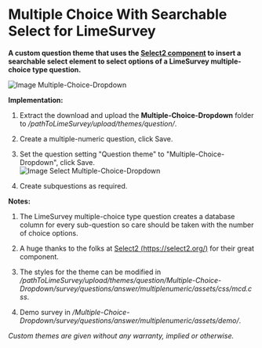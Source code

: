 # Multiple Choice With Searchable Select for LimeSurvey
**A custom question theme that uses the [Select2 component](https://select2.org/) to insert a searchable select element to select options of a LimeSurvey multiple-choice type question.**

![Image Multiple-Choice-Dropdown](/Multiple-Choice-Dropdown/survey/questions/answer/multiplenumeric/assets/images/mcd_1.png)

**Implementation:**

1) Extract the download and upload the **Multiple-Choice-Dropdown** folder to */pathToLimeSurvey/upload/themes/question/*.

2) Create a multiple-numeric question, click Save.

3) Set the question setting "Question theme" to "Multiple-Choice-Dropdown", click Save.  
![Image Select Multiple-Choice-Dropdown](/Multiple-Choice-Dropdown/survey/questions/answer/multiplenumeric/assets/images/mcd_1.png)

4) Create subquestions as required.

**Notes:**

1) The LimeSurvey multiple-choice type question creates a database column for every sub-question so care should be taken with the number of choice options.

2) A huge thanks to the folks at [Select2 (https://select2.org/)](https://select2.org/) for their great component.

3) The styles for the theme can be modified in */pathToLimeSurvey/upload/themes/question/Multiple-Choice-Dropdown/survey/questions/answer/multiplenumeric/assets/css/mcd.css*.

4) Demo survey in */Multiple-Choice-Dropdown/survey/questions/answer/multiplenumeric/assets/demo/*.
    
    
*Custom themes are given without any warranty, implied or otherwise.*
